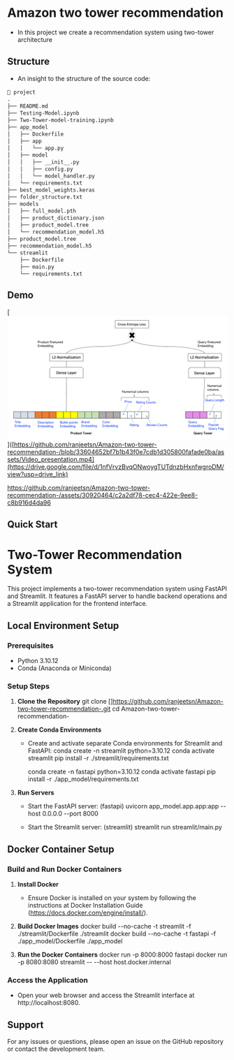 # Amazon two tower recommendation

- In this project we create a recommendation system using two-tower architecture

## Structure
- An insight to the structure of the source code:
```
🌳 project
.
├── README.md
├── Testing-Model.ipynb
├── Two-Tower-model-training.ipynb
├── app_model
│   ├── Dockerfile
│   ├── app
│   │   └── app.py
│   ├── model
│   │   ├── __init__.py
│   │   ├── config.py
│   │   └── model_handler.py
│   └── requirements.txt
├── best_model_weights.keras
├── folder_structure.txt
├── models
│   ├── full_model.pth
│   ├── product_dictionary.json
│   ├── product_model.tree
│   └── recommendation_model.h5
├── product_model.tree
├── recommendation_model.h5
└── streamlit
    ├── Dockerfile
    ├── main.py
    └── requirements.txt
```

## Demo

[![Watch the video](assets/two-tower-model-architecture.png)]([https://github.com/ranjeetsn/Amazon-two-tower-recommendation-/blob/33604652bf7b1b43f0e7cdb1d305800fafade0ba/assets/Video_presentation.mp4](https://drive.google.com/file/d/1nfVrvzBvqONwoygTUTdnzbHxnfwgroDM/view?usp=drive_link)



https://github.com/ranjeetsn/Amazon-two-tower-recommendation-/assets/30920464/c2a2df78-cec4-422e-9ee8-c8b916d4da96



## Quick Start
# Two-Tower Recommendation System

This project implements a two-tower recommendation system using FastAPI and Streamlit. It features a FastAPI server to handle backend operations and a Streamlit application for the frontend interface.

## Local Environment Setup

### Prerequisites
- Python 3.10.12
- Conda (Anaconda or Miniconda)

### Setup Steps

1. **Clone the Repository**
   git clone [<repository-url>]https://github.com/ranjeetsn/Amazon-two-tower-recommendation-.git
   cd Amazon-two-tower-recommendation-

2. **Create Conda Environments**
   - Create and activate separate Conda environments for Streamlit and FastAPI:
     conda create -n streamlit python=3.10.12
     conda activate streamlit
     pip install -r ./streamlit/requirements.txt

     conda create -n fastapi python=3.10.12
     conda activate fastapi
     pip install -r ./app_model/requirements.txt

3. **Run Servers**
   - Start the FastAPI server:
     (fastapi) uvicorn app_model.app.app:app --host 0.0.0.0 --port 8000
   
   - Start the Streamlit server:
     (streamlit) streamlit run streamlit/main.py

## Docker Container Setup

### Build and Run Docker Containers

1. **Install Docker**
   - Ensure Docker is installed on your system by following the instructions at Docker Installation Guide (https://docs.docker.com/engine/install/).

2. **Build Docker Images**
   docker build --no-cache -t streamlit -f ./streamlit/Dockerfile ./streamlit
   docker build --no-cache -t fastapi -f ./app_model/Dockerfile ./app_model

3. **Run the Docker Containers**
   docker run -p 8000:8000 fastapi
   docker run -p 8080:8080 streamlit -- --host host.docker.internal

### Access the Application

- Open your web browser and access the Streamlit interface at http://localhost:8080.

## Support

For any issues or questions, please open an issue on the GitHub repository or contact the development team.
